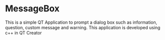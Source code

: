 # MessageBox
This is a simple QT Application to prompt a dialog box such as information, question, custom message and warning.
This application is developed using c++ in QT Creator
